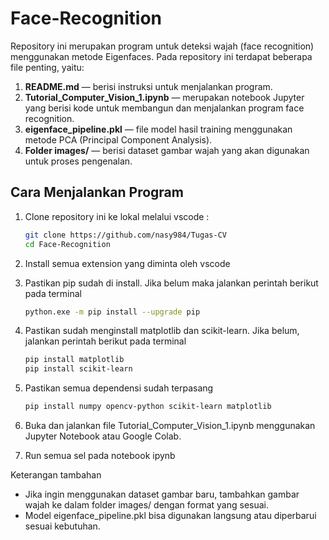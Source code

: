 # Face-Recognition

Repository ini merupakan program untuk deteksi wajah (face recognition) menggunakan metode Eigenfaces. Pada repository ini terdapat beberapa file penting, yaitu:

1. **README.md** — berisi instruksi untuk menjalankan program.
2. **Tutorial_Computer_Vision_1.ipynb** — merupakan notebook Jupyter yang berisi kode untuk membangun dan menjalankan program face recognition.
3. **eigenface_pipeline.pkl** — file model hasil training menggunakan metode PCA (Principal Component Analysis).
4. **Folder images/** — berisi dataset gambar wajah yang akan digunakan untuk proses pengenalan.

## Cara Menjalankan Program

1. Clone repository ini ke lokal melalui vscode :

   ```bash
   git clone https://github.com/nasy984/Tugas-CV
   cd Face-Recognition
2. Install semua extension yang diminta oleh vscode
3. Pastikan pip sudah di install. Jika belum maka jalankan perintah berikut pada terminal
    ```bash
   python.exe -m pip install --upgrade pip
5. Pastikan sudah menginstall matplotlib dan scikit-learn. Jika belum, jalankan perintah berikut pada terminal
    ```bash
   pip install matplotlib
   pip install scikit-learn
7. Pastikan semua dependensi sudah terpasang
     ```bash
   pip install numpy opencv-python scikit-learn matplotlib
8. Buka dan jalankan file Tutorial_Computer_Vision_1.ipynb menggunakan Jupyter Notebook atau Google Colab.
9. Run semua sel pada notebook ipynb

Keterangan tambahan 
- Jika ingin menggunakan dataset gambar baru, tambahkan gambar wajah ke dalam folder images/ dengan format yang sesuai.
- Model eigenface_pipeline.pkl bisa digunakan langsung atau diperbarui sesuai kebutuhan.
